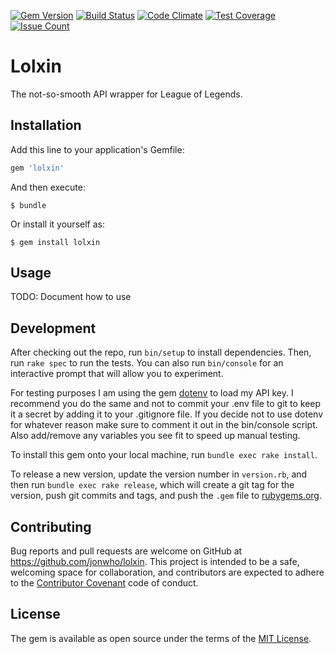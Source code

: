 [![Gem Version](https://badge.fury.io/rb/lolxin.svg)](https://badge.fury.io/rb/lolxin)
[![Build Status](https://travis-ci.org/jonwho/lolxin.svg)](https://travis-ci.org/jonwho/lolxin)
[![Code Climate](https://codeclimate.com/github/jonwho/lolxin/badges/gpa.svg)](https://codeclimate.com/github/jonwho/lolxin)
[![Test Coverage](https://codeclimate.com/github/jonwho/lolxin/badges/coverage.svg)](https://codeclimate.com/github/jonwho/lolxin/coverage)
[![Issue Count](https://codeclimate.com/github/jonwho/lolxin/badges/issue_count.svg)](https://codeclimate.com/github/jonwho/lolxin)

# Lolxin

The not-so-smooth API wrapper for League of Legends.

## Installation

Add this line to your application's Gemfile:

```ruby
gem 'lolxin'
```

And then execute:

    $ bundle

Or install it yourself as:

    $ gem install lolxin

## Usage

TODO: Document how to use

## Development

After checking out the repo, run `bin/setup` to install dependencies. Then, run
`rake spec` to run the tests. You can also run `bin/console` for an interactive
prompt that will allow you to experiment.

For testing purposes I am using the gem
[dotenv](https://github.com/bkeepers/dotenv) to load my API key. I recommend
you do the same and not to commit your .env file to git to keep it a secret by
adding it to your .gitignore file. If you decide not to use dotenv for whatever
reason make sure to comment it out in the bin/console script. Also add/remove
any variables you see fit to speed up manual testing.

To install this gem onto your local machine, run `bundle exec rake install`.

To release a new version, update the version number in `version.rb`, and then
run `bundle exec rake release`, which will create a git tag for the version,
push git commits and tags, and push the `.gem` file to
[rubygems.org](https://rubygems.org).

## Contributing

Bug reports and pull requests are welcome on GitHub at
https://github.com/jonwho/lolxin. This project is intended to be a safe,
welcoming space for collaboration, and contributors are expected to adhere
to the [Contributor Covenant](contributor-covenant.org) code of conduct.


## License

The gem is available as open source under the terms of the
[MIT License](http://opensource.org/licenses/MIT).
